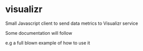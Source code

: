 # visualizr
Small Javascript client to send data metrics to Visualizr service

Some documentation will follow

e.g a full blown example of how to use it
